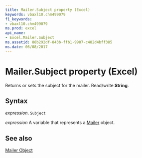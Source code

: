 ```yaml
---
title: Mailer.Subject property (Excel)
keywords: vbaxl10.chm499079
f1_keywords:
- vbaxl10.chm499079
ms.prod: excel
api_name:
- Excel.Mailer.Subject
ms.assetid: 88b292df-843b-ffb1-9987-c482d4bff385
ms.date: 06/08/2017
---
```



# Mailer.Subject property (Excel)

Returns or sets the subject for the mailer. Read/write  **String**.


## Syntax

 _expression_. `Subject`

 _expression_ A variable that represents a [Mailer](Excel.Mailer.md) object.


## See also


[Mailer Object](Excel.Mailer.md)

